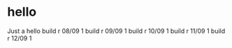 # hello
Just a hello
build r 08/09 1
build r 09/09 1
build r 10/09 1
build r 11/09 1
build r 12/09 1
